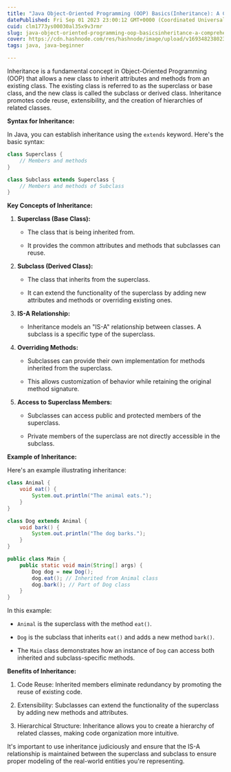 ```yaml
---
title: "Java Object-Oriented Programming (OOP) Basics(Inheritance): A Comprehensive Guide"
datePublished: Fri Sep 01 2023 23:00:12 GMT+0000 (Coordinated Universal Time)
cuid: clm1773ys00030al35x9v3rmr
slug: java-object-oriented-programming-oop-basicsinheritance-a-comprehensive-guide
cover: https://cdn.hashnode.com/res/hashnode/image/upload/v1693482380231/b1dbe03b-27bf-4455-8c6f-0b6806298e6d.png
tags: java, java-beginner

---
```


Inheritance is a fundamental concept in Object-Oriented Programming (OOP) that allows a new class to inherit attributes and methods from an existing class. The existing class is referred to as the superclass or base class, and the new class is called the subclass or derived class. Inheritance promotes code reuse, extensibility, and the creation of hierarchies of related classes.

**Syntax for Inheritance:**

In Java, you can establish inheritance using the `extends` keyword. Here's the basic syntax:

```java
class Superclass {
    // Members and methods
}

class Subclass extends Superclass {
    // Members and methods of Subclass
}
```

**Key Concepts of Inheritance:**

1. **Superclass (Base Class):**
    
    * The class that is being inherited from.
        
    * It provides the common attributes and methods that subclasses can reuse.
        
2. **Subclass (Derived Class):**
    
    * The class that inherits from the superclass.
        
    * It can extend the functionality of the superclass by adding new attributes and methods or overriding existing ones.
        
3. **IS-A Relationship:**
    
    * Inheritance models an "IS-A" relationship between classes. A subclass is a specific type of the superclass.
        
4. **Overriding Methods:**
    
    * Subclasses can provide their own implementation for methods inherited from the superclass.
        
    * This allows customization of behavior while retaining the original method signature.
        
5. **Access to Superclass Members:**
    
    * Subclasses can access public and protected members of the superclass.
        
    * Private members of the superclass are not directly accessible in the subclass.
        

**Example of Inheritance:**

Here's an example illustrating inheritance:

```java
class Animal {
    void eat() {
        System.out.println("The animal eats.");
    }
}

class Dog extends Animal {
    void bark() {
        System.out.println("The dog barks.");
    }
}

public class Main {
    public static void main(String[] args) {
        Dog dog = new Dog();
        dog.eat(); // Inherited from Animal class
        dog.bark(); // Part of Dog class
    }
}
```

In this example:

* `Animal` is the superclass with the method `eat()`.
    
* `Dog` is the subclass that inherits `eat()` and adds a new method `bark()`.
    
* The `Main` class demonstrates how an instance of `Dog` can access both inherited and subclass-specific methods.
    

**Benefits of Inheritance:**

1. Code Reuse: Inherited members eliminate redundancy by promoting the reuse of existing code.
    
2. Extensibility: Subclasses can extend the functionality of the superclass by adding new methods and attributes.
    
3. Hierarchical Structure: Inheritance allows you to create a hierarchy of related classes, making code organization more intuitive.
    

It's important to use inheritance judiciously and ensure that the IS-A relationship is maintained between the superclass and subclass to ensure proper modeling of the real-world entities you're representing.